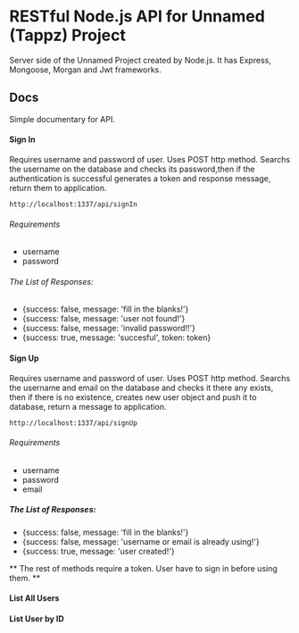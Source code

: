 # RESTful Node.js API for Unnamed (Tappz) Project
Server side of the Unnamed Project created by Node.js. It has Express, Mongoose, Morgan and Jwt frameworks.


## Docs

Simple documentary for API.

#### Sign In

Requires username and password of user. Uses POST http method. Searchs the username on the database and checks its password,then if the authentication is successful generates a token and response message, return them to application.

```
http://localhost:1337/api/signIn
```

###### Requirements
- username
- password


###### The List of Responses:
- {success: false, message: 'fill in the blanks!'}
- {success: false, message: 'user not found!'}
- {success: false, message: 'invalid password!!'}
- {success: true, message: 'succesful', token: token}

#### Sign Up

Requires username and password of user. Uses POST http method. Searchs the username and email on the database and checks it there any exists, then if there is no existence, creates new user object and push it to database, return a message to application.

```
http://localhost:1337/api/signUp
```

###### Requirements
- username
- password
- email

##### The List of Responses:
- {success: false, message: 'fill in the blanks!'}
- {success: false, message: 'username or email is already using!'}
- {success: true, message: 'user created!'}

** The rest of methods require a token. User have to sign in before using them. **

#### List All Users

#### List User by ID

